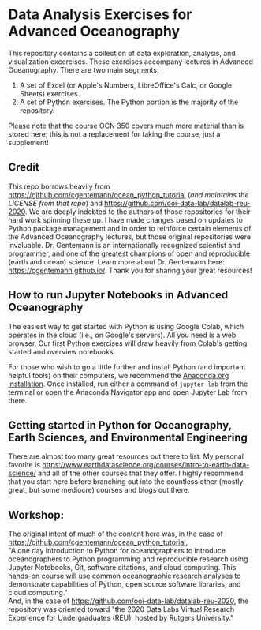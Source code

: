 # Data Analysis Exercises for Advanced Oceanography
This repository contains a collection of data exploration, analysis, and visualization excercises. These exercises accompany lectures in Advanced Oceanography. There are two main segments:
1. A set of Excel (or Apple's Numbers, LibreOffice's Calc, or Google Sheets) exercises.
2. A set of Python exercises.
The Python portion is the majority of the repository. 

Please note that the course OCN 350 covers much more material than is stored here; this is not a replacement for taking the course, just a supplement!

## Credit
This repo borrows heavily from https://github.com/cgentemann/ocean_python_tutorial (*and maintains the LICENSE from that repo*) and https://github.com/ooi-data-lab/datalab-reu-2020. We are deeply indebted to the authors of those repositories for their hard work spinning these up. I have made changes based on updates to Python package management and in order to reinforce certain elements of the Advanced Oceanography lectures, but those original repositories were invaluable. Dr. Gentemann is an internationally recognized scientist and programmer, and one of the greatest champions of open and reproducible (earth and ocean) science. Learn more about Dr. Gentemann here: https://cgentemann.github.io/. Thank you for sharing your great resources! 

## How to run Jupyter Notebooks in Advanced Oceanography
The easiest way to get started with Python is using Google Colab, which operates in the cloud (i.e., on Google's servers). All you need is a web browser. Our first Python exercises will draw heavily from Colab's getting started and overview notebooks.

For those who wish to go a little further and install Python (and important helpful tools) on their computers, we recommend the [Anaconda.org installation](https://www.anaconda.com/products/distribution). Once installed, run either a command of `jupyter lab` from the terminal or open the Anaconda Navigator app and open Jupyter Lab from there.

## Getting started in Python for Oceanography, Earth Sciences, and Environmental Engineering
There are almost too many great resources out there to list. My personal favorite is https://www.earthdatascience.org/courses/intro-to-earth-data-science/ and all of the other courses that they offer. I highly recommend that you start here before branching out into the countless other (mostly great, but some mediocre) courses and blogs out there.

## Workshop: 
The original intent of much of the content here was, in the case of https://github.com/cgentemann/ocean_python_tutorial,  
"A one day introduction to Python for oceanographers to introduce oceanographers to Python programming and reproducible research using Jupyter Notebooks, Git, software citations, and cloud computing. This hands-on course will use common oceanographic research analyses to demonstrate capabilities of Python, open source software libraries, and cloud computing."  
And, in the case of https://github.com/ooi-data-lab/datalab-reu-2020, the repository was oriented toward "the 2020 Data Labs Virtual Research Experience for Undergraduates (REU), hosted by Rutgers University."